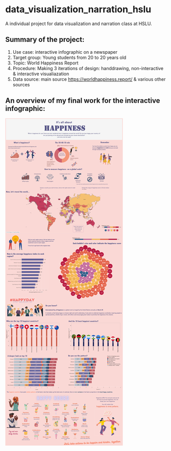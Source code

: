 # data_visualization_narration_hslu
A individual project for data visualization and narration class at HSLU.

## Summary of the project:
1. Use case: interactive infographic on a newspaper
2. Target group: Young students from 20 to 20 years old
3. Topic: World Happiness Report
4. Procedure: Making 3 iterations of design: handdrawing, non-interactive & interactive visualiazation
5. Data source: main source https://worldhappiness.report/ & various other sources 

## An overview of my final work for the interactive infographic:


<img src="Final_QuyenDuong_DashboardImage.png" />
